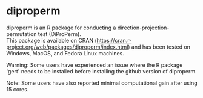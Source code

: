 # diproperm

diproperm is an R package for conducting a direction-projection-permutation test (DiProPerm).  
This package is available on CRAN (https://cran.r-project.org/web/packages/diproperm/index.html) and has been tested on Windows, MacOS, and Fedora Linux machines.

Warning: Some users have experienced an issue where the R package 'gert' needs to be installed before installing the github version of diproperm. 

Note: Some users have also reported minimal computational gain after using 15 cores.

